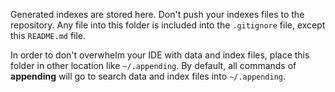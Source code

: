 Generated indexes are stored here.
Don't push your indexes files to the repository.
Any file into this folder is included into the `.gitignore` file, except this `README.md` file.

In order to don't overwhelm your IDE with data and index files, place this folder in other location like `~/.appending`.
By default, all commands of **appending** will go to search data and index files into `~/.appending`. 